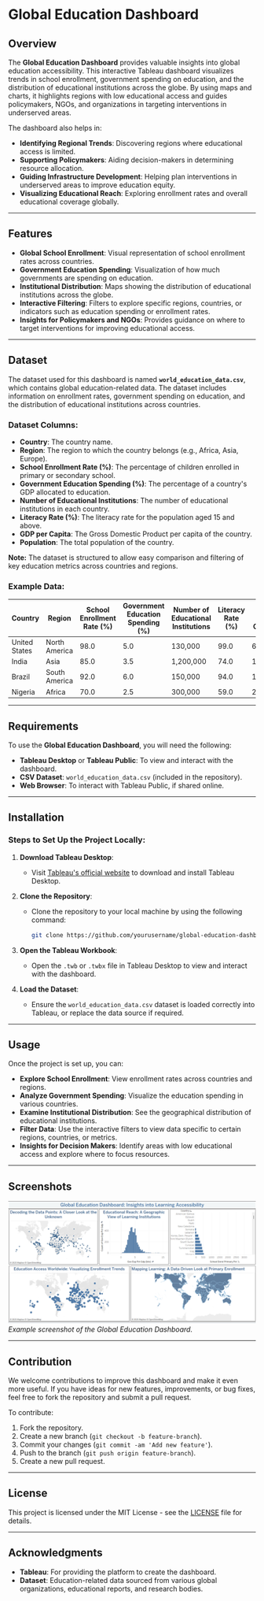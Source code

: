 # Global Education Dashboard

## Overview

The **Global Education Dashboard** provides valuable insights into global education accessibility. This interactive Tableau dashboard visualizes trends in school enrollment, government spending on education, and the distribution of educational institutions across the globe. By using maps and charts, it highlights regions with low educational access and guides policymakers, NGOs, and organizations in targeting interventions in underserved areas. 

The dashboard also helps in:
- **Identifying Regional Trends**: Discovering regions where educational access is limited.
- **Supporting Policymakers**: Aiding decision-makers in determining resource allocation.
- **Guiding Infrastructure Development**: Helping plan interventions in underserved areas to improve education equity.
- **Visualizing Educational Reach**: Exploring enrollment rates and overall educational coverage globally.

---

## Features

- **Global School Enrollment**: Visual representation of school enrollment rates across countries.
- **Government Education Spending**: Visualization of how much governments are spending on education.
- **Institutional Distribution**: Maps showing the distribution of educational institutions across the globe.
- **Interactive Filtering**: Filters to explore specific regions, countries, or indicators such as education spending or enrollment rates.
- **Insights for Policymakers and NGOs**: Provides guidance on where to target interventions for improving educational access.

---

## Dataset

The dataset used for this dashboard is named **`world_education_data.csv`**, which contains global education-related data. The dataset includes information on enrollment rates, government spending on education, and the distribution of educational institutions across countries.

### Dataset Columns:
- **Country**: The country name.
- **Region**: The region to which the country belongs (e.g., Africa, Asia, Europe).
- **School Enrollment Rate (%)**: The percentage of children enrolled in primary or secondary school.
- **Government Education Spending (%)**: The percentage of a country's GDP allocated to education.
- **Number of Educational Institutions**: The number of educational institutions in each country.
- **Literacy Rate (%)**: The literacy rate for the population aged 15 and above.
- **GDP per Capita**: The Gross Domestic Product per capita of the country.
- **Population**: The total population of the country.

**Note:** The dataset is structured to allow easy comparison and filtering of key education metrics across countries and regions.

### Example Data:

| Country     | Region    | School Enrollment Rate (%) | Government Education Spending (%) | Number of Educational Institutions | Literacy Rate (%) | GDP per Capita | Population |
|-------------|-----------|----------------------------|----------------------------------|----------------------------------|-------------------|----------------|------------|
| United States | North America | 98.0                       | 5.0                              | 130,000                           | 99.0              | 60,000         | 331,000,000|
| India       | Asia      | 85.0                       | 3.5                              | 1,200,000                         | 74.0              | 1,800          | 1,380,000,000|
| Brazil      | South America | 92.0                       | 6.0                              | 150,000                           | 94.0              | 10,000         | 213,000,000|
| Nigeria     | Africa    | 70.0                       | 2.5                              | 300,000                           | 59.0              | 2,500          | 211,000,000|

---

## Requirements

To use the **Global Education Dashboard**, you will need the following:

- **Tableau Desktop** or **Tableau Public**: To view and interact with the dashboard.
- **CSV Dataset**: `world_education_data.csv` (included in the repository).
- **Web Browser**: To interact with Tableau Public, if shared online.

---

## Installation

### Steps to Set Up the Project Locally:

1. **Download Tableau Desktop**:
   - Visit [Tableau's official website](https://www.tableau.com/products/desktop) to download and install Tableau Desktop.

2. **Clone the Repository**:
   - Clone the repository to your local machine by using the following command:
     ```bash
     git clone https://github.com/yourusername/global-education-dashboard.git
     ```

3. **Open the Tableau Workbook**:
   - Open the `.twb` or `.twbx` file in Tableau Desktop to view and interact with the dashboard.

4. **Load the Dataset**:
   - Ensure the `world_education_data.csv` dataset is loaded correctly into Tableau, or replace the data source if required.

---

## Usage

Once the project is set up, you can:

- **Explore School Enrollment**: View enrollment rates across countries and regions.
- **Analyze Government Spending**: Visualize the education spending in various countries.
- **Examine Institutional Distribution**: See the geographical distribution of educational institutions.
- **Filter Data**: Use the interactive filters to view data specific to certain regions, countries, or metrics.
- **Insights for Decision Makers**: Identify areas with low educational access and explore where to focus resources.

---

## Screenshots

![Dashboard Screenshot](https://github.com/Ananyagoswami009/-Global-Education-Dashboard/blob/main/world%20dashboard.png)  
*Example screenshot of the Global Education Dashboard.*

---

## Contribution

We welcome contributions to improve this dashboard and make it even more useful. If you have ideas for new features, improvements, or bug fixes, feel free to fork the repository and submit a pull request.

To contribute:

1. Fork the repository.
2. Create a new branch (`git checkout -b feature-branch`).
3. Commit your changes (`git commit -am 'Add new feature'`).
4. Push to the branch (`git push origin feature-branch`).
5. Create a new pull request.

---

## License

This project is licensed under the MIT License - see the [LICENSE](LICENSE) file for details.

---

## Acknowledgments

- **Tableau**: For providing the platform to create the dashboard.
- **Dataset**: Education-related data sourced from various global organizations, educational reports, and research bodies.
